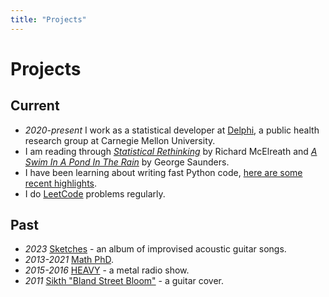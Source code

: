 ```yaml
---
title: "Projects"
---
```


# Projects

## Current

- *2020-present* I work as a statistical developer at [Delphi](https://delphi.cmu.edu/), a public health research group at Carnegie Mellon University.
- I am reading through [*Statistical Rethinking*](https://xcelab.net/rm/statistical-rethinking/) by Richard McElreath and [*A Swim In A Pond In The Rain*](https://www.nytimes.com/2021/01/12/books/review-swim-pond-rain-george-saunders.html) by George Saunders.
- I have been learning about writing fast Python code, [here are some recent highlights](https://gist.github.com/dshemetov/43c6c988e3c9237f15930fc6190b6d77).
- I do [LeetCode](https://github.com/dshemetov/leetcode) problems regularly.

## Past

- *2023* [Sketches](https://flyingskeletonhand.bandcamp.com/album/sketches) - an album of improvised acoustic guitar songs.
- *2013-2021* [Math PhD](/academic).
- *2015-2016* [HEAVY](https://kdrt.org/program/heavy) - a metal radio show.
- *2011* [Sikth "Bland Street Bloom"](https://youtu.be/jtcjUgCWa8U) - a guitar cover.
